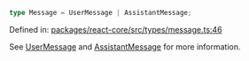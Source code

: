 ```ts
type Message = UserMessage | AssistantMessage;
```

Defined in: [packages/react-core/src/types/message.ts:46](https://github.com/thesysdev/crayon/blob/d0d1410263fe0f83e2b52bc1d37c0693717089fe/js/packages/react-core/src/types/message.ts#L46)

See [UserMessage](UserMessage.md) and [AssistantMessage](AssistantMessage.md) for more information.
